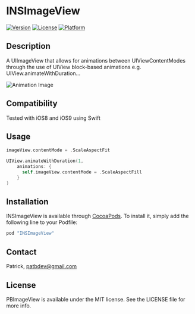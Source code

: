 # INSImageView
[![Version](https://img.shields.io/cocoapods/v/INSImageView.svg?style=flat)](http://cocoapods.org/pods/INSImageView)
[![License](https://img.shields.io/cocoapods/l/INSImageView.svg?style=flat)](http://cocoapods.org/pods/INSImageView)
[![Platform](https://img.shields.io/cocoapods/p/INSImageView.svg?style=flat)](http://cocoapods.org/pods/INSImageView)

## Description
A UIImageView that allows for animations between UIViewContentModes through the use of UIView block-based animations e.g. UIView.animateWithDuration...

![Animation Image](https://github.com/instilio/INSImageView/raw/master/Example/ExampleAnimation.gif)

## Compatibility
Tested with iOS8 and iOS9 using Swift

## Usage
```swift
imageView.contentMode = .ScaleAspectFit

UIView.animateWithDuration(1,
    animations: {
      self.imageView.contentMode = .ScaleAspectFill
    }
)
```

## Installation

INSImageView is available through [CocoaPods](http://cocoapods.org). To install
it, simply add the following line to your Podfile:

```ruby
pod "INSImageView"
```

## Contact
Patrick, patbdev@gmail.com

## License
PBImageView is available under the MIT license. See the LICENSE file for more info.
